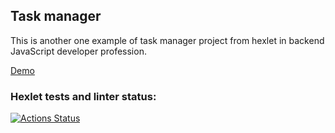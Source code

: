 ## Task manager

This is another one example of task manager project from hexlet in backend JavaScript developer profession.

[Demo](https://backend-project-lvl4.herokuapp.com/)

### Hexlet tests and linter status:

[![Actions Status](https://github.com/seth2810/backend-project-lvl4/workflows/hexlet-check/badge.svg)](https://github.com/seth2810/backend-project-lvl4/actions)
